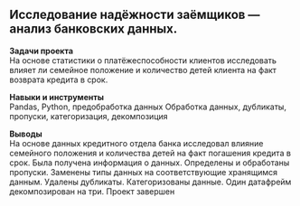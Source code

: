 ## Исследование надёжности заёмщиков — анализ банковских данных.
**Задачи проекта**  
На основе статистики о платёжеспособности клиентов исследовать влияет ли семейное положение и количество детей клиента на факт возврата кредита в срок. 

**Навыки и инструменты**    
Pandas, Python, предобработка данных
Обработка данных, дубликаты, пропуски, категоризация, декомпозиция

**Выводы**   
На основе данных кредитного отдела банка исследовал влияние семейного положения и количества детей на факт погашения кредита в срок. Была получена информация о данных. Определены и обработаны пропуски. Заменены типы данных на соответствующие хранящимся данным. Удалены дубликаты. Категоризованы данные. Один датафрейм декомпозирован на три. Проект завершен
